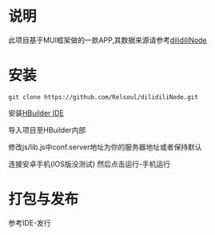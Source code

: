 # 说明
此项目基于MUI框架做的一款APP,其数据来源请参考[dilidiliNode](https://github.com/Relsoul/dilidiliNode)

# 安装
```
git clone https://github.com/Relsoul/dilidiliNode.git
```
安装[HBuilder IDE](http://www.dcloud.io/)

导入项目至HBuilder内部 

修改js/lib.js中conf.server地址为你的服务器地址或者保持默认

连接安卓手机(IOS版没测试) 然后点击运行-手机运行

# 打包与发布
参考IDE-发行